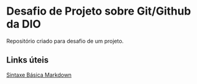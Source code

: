 # Desafio de Projeto sobre Git/Github da DIO
Repositório criado para desafio de um projeto.

## Links úteis
[Sintaxe Básica Markdown](https://www.markdownguide.org/basic-syntax/)
